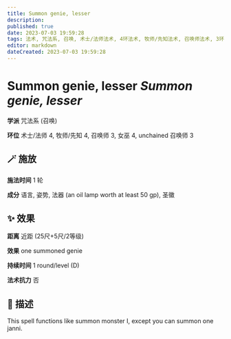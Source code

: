 ```yaml
---
title: Summon genie, lesser
description: 
published: true
date: 2023-07-03 19:59:28
tags: 法术, 咒法系, 召唤, 术士/法师法术, 4环法术, 牧师/先知法术, 召唤师法术, 3环法术, 女巫法术, unchained 召唤师法术
editor: markdown
dateCreated: 2023-07-03 19:59:28
---
```


# **Summon genie, lesser** *Summon genie, lesser*

**学派** 咒法系 (召唤) 

**环位** 术士/法师 4, 牧师/先知 4, 召唤师 3, 女巫 4, unchained 召唤师 3

## 🪄 施放

**施法时间** 1 轮

**成分** 语言, 姿势, 法器 (an oil lamp worth at least 50 gp), 圣徽

## ✨ 效果  

**距离** 近距 (25尺+5尺/2等级) 

**效果** one summoned genie 

**持续时间** 1 round/level (D) 

**法术抗力** 否

## 📖 描述

This spell functions like summon monster I, except you can summon one janni.
    